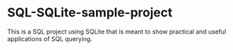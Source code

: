 # SQL-SQLite-sample-project
This is a SQL project using SQLite that is meant to show practical and useful applications of SQL querying.
